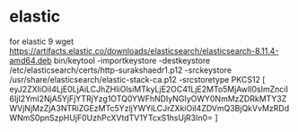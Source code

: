 # elastic
for elastic 9
wget https://artifacts.elastic.co/downloads/elasticsearch/elasticsearch-8.11.4-amd64.deb
bin/keytool -importkeystore -destkeystore /etc/elasticsearch/certs/http-surakshaedr1.p12 -srckeystore /usr/share/elasticsearch/elastic-stack-ca.p12 -srcstoretype PKCS12
 [ eyJ2ZXIiOiI4LjE0LjAiLCJhZHIiOlsiMTkyLjE2OC41LjE2MTo5MjAwIl0sImZnciI6IjI2YmI2NjA5YjFjYTRjYzg1OTQ0YWFhNDIyNGIyOWY0NmMzZDRkMTY3ZWVjNjMzZjA3NTRiZGEzMTc5YzljYWYiLCJrZXkiOiI4ZDVmQ3BjQkVvMzRDdWNmS0pnSzpHUjF0UzhPcXVtdTV1YTcxS1hsUjR3In0= ]
